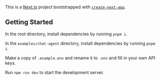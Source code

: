 This is a [Next.js](https://nextjs.org) project bootstrapped with [`create-next-app`](https://nextjs.org/docs/app/api-reference/cli/create-next-app).

## Getting Started

In the root directory, install dependencies by running `pnpm i`.

In the `examples/chat-agent` directory, install dependencies by running `pnpm i`.

Make a copy of `.example.env` and rename it to `.env` and fill in your own API keys.

Run `npm run dev` to start the development server.
